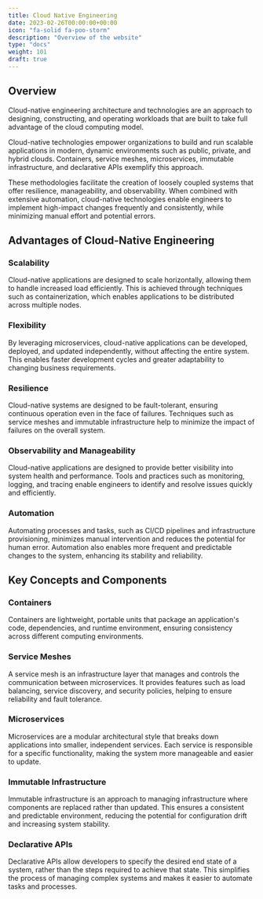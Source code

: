 ```yaml
---
title: Cloud Native Engineering
date: 2023-02-26T00:00:00+00:00
icon: "fa-solid fa-poo-storm"
description: "Overview of the website"
type: "docs"
weight: 101
draft: true
---
```


## Overview

Cloud-native engineering architecture and technologies are an approach to designing, constructing, and operating workloads that are built to take full advantage of the cloud computing model.

Cloud-native technologies empower organizations to build and run scalable applications in modern, dynamic environments such as public, private, and hybrid clouds. Containers, service meshes, microservices, immutable infrastructure, and declarative APIs exemplify this approach.

These methodologies facilitate the creation of loosely coupled systems that offer resilience, manageability, and observability. When combined with extensive automation, cloud-native technologies enable engineers to implement high-impact changes frequently and consistently, while minimizing manual effort and potential errors.

## Advantages of Cloud-Native Engineering

### Scalability

Cloud-native applications are designed to scale horizontally, allowing them to handle increased load efficiently. This is achieved through techniques such as containerization, which enables applications to be distributed across multiple nodes.

### Flexibility

By leveraging microservices, cloud-native applications can be developed, deployed, and updated independently, without affecting the entire system. This enables faster development cycles and greater adaptability to changing business requirements.

### Resilience

Cloud-native systems are designed to be fault-tolerant, ensuring continuous operation even in the face of failures. Techniques such as service meshes and immutable infrastructure help to minimize the impact of failures on the overall system.

### Observability and Manageability

Cloud-native applications are designed to provide better visibility into system health and performance. Tools and practices such as monitoring, logging, and tracing enable engineers to identify and resolve issues quickly and efficiently.

### Automation

Automating processes and tasks, such as CI/CD pipelines and infrastructure provisioning, minimizes manual intervention and reduces the potential for human error. Automation also enables more frequent and predictable changes to the system, enhancing its stability and reliability.

## Key Concepts and Components

### Containers

Containers are lightweight, portable units that package an application's code, dependencies, and runtime environment, ensuring consistency across different computing environments.

### Service Meshes

A service mesh is an infrastructure layer that manages and controls the communication between microservices. It provides features such as load balancing, service discovery, and security policies, helping to ensure reliability and fault tolerance.

### Microservices

Microservices are a modular architectural style that breaks down applications into smaller, independent services. Each service is responsible for a specific functionality, making the system more manageable and easier to update.

### Immutable Infrastructure

Immutable infrastructure is an approach to managing infrastructure where components are replaced rather than updated. This ensures a consistent and predictable environment, reducing the potential for configuration drift and increasing system stability.

### Declarative APIs

Declarative APIs allow developers to specify the desired end state of a system, rather than the steps required to achieve that state. This simplifies the process of managing complex systems and makes it easier to automate tasks and processes.

